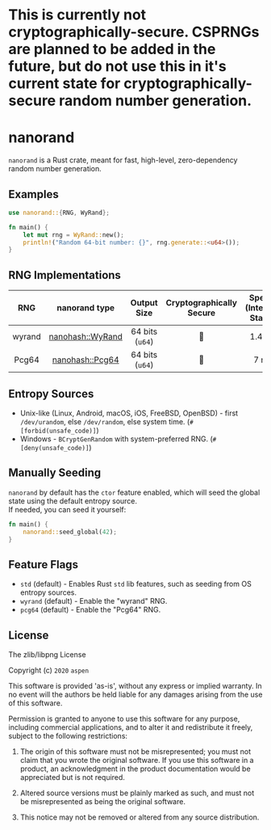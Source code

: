 
# This is currently not cryptographically-secure. CSPRNGs are planned to be added in the future, but do not use this in it's current state for cryptographically-secure random number generation.

# nanorand

`nanorand` is a Rust crate, meant for fast, high-level, zero-dependency random number generation.

## Examples

```rs
use nanorand::{RNG, WyRand};

fn main() {
    let mut rng = WyRand::new();
    println!("Random 64-bit number: {}", rng.generate::<u64>());
}
```


## RNG Implementations

**RNG**|**nanorand type**|**Output Size**|**Cryptographically Secure**|**Speed (Internal State)**|**Notes**|**Original Implementation**
:-----:|:-----:|:-----:|:-----:|:-----:|:-----:|:-----:
wyrand|[nanohash::WyRand](src/rand/wyrand.rs)|64 bits (`u64`)|🚫|1.4 ns||https://github.com/lemire/testingRNG/blob/master/source/wyrand.h
Pcg64|[nanohash::Pcg64](src/rand/pcg64.rs)|64 bits (`u64`)|🚫|7 ns||https://github.com/rkern/pcg64


## Entropy Sources

* Unix-like (Linux, Android, macOS, iOS, FreeBSD, OpenBSD) - first `/dev/urandom`, else `/dev/random`, else system time. (`#[forbid(unsafe_code)]`)
* Windows - `BCryptGenRandom` with system-preferred RNG. (`#[deny(unsafe_code)]`)

## Manually Seeding

`nanorand` by default has the `ctor` feature enabled, which will seed the global state using the default entropy source.  
If needed, you can seed it yourself:

```rs
fn main() {
    nanorand::seed_global(42);
}
```

## Feature Flags

* `std` (default) - Enables Rust `std` lib features, such as seeding from OS entropy sources.  
* `wyrand` (default) - Enable the "wyrand" RNG.
* `pcg64` (default) - Enable the "Pcg64" RNG.

## License

The zlib/libpng License

Copyright (c) `2020` `aspen`

This software is provided 'as-is', without any express or implied warranty. In
no event will the authors be held liable for any damages arising from the use of
this software.

Permission is granted to anyone to use this software for any purpose, including
commercial applications, and to alter it and redistribute it freely, subject to
the following restrictions:

1.  The origin of this software must not be misrepresented; you must not claim
    that you wrote the original software. If you use this software in a product,
    an acknowledgment in the product documentation would be appreciated but is
    not required.

2.  Altered source versions must be plainly marked as such, and must not be
    misrepresented as being the original software.

3.  This notice may not be removed or altered from any source distribution.
